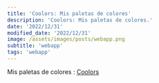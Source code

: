 ```yaml
---
title: 'Coolors: Mis paletas de colores'
description: 'Coolors: Mis paletas de colores.'
date: '2022/12/31'
modified_date: '2022/12/31'
image: /assets/images/posts/webapp.png
subtitle: 'webapp'
tags: 'webapp'
---
```


Mis paletas de colores : [Coolors](https://cristhgunners.github.io/Coolors/)
